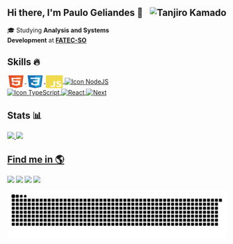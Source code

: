   <div> <p align="left"><h2> Hi there, I'm Paulo Geliandes 👋 
    <img align="right" alt="Tanjiro Kamado" height="215em" src="https://c.tenor.com/ESVgd3T5YlcAAAAC/demon-slayer-anime.gif"></h2>
  🎓 Studying <b>Analysis and Systems Development</b> at <b><a href="http://www.fatecsorocaba.edu.br/" target="_blank">FATEC-SO</a></b>
  </p>
  </div>

  <div style="display: inline_block"><h2 align="left">Skills 🔥</h2>
  <a href="https://developer.mozilla.org/pt-BR/docs/Web/HTML">
    <img align="center" alt="Icon HTML" height="30" width="40" src="https://raw.githubusercontent.com/devicons/devicon/master/icons/html5/html5-original.svg"/>
  </a>
  <a href="https://developer.mozilla.org/pt-BR/docs/Web/CSS">
    <img align="center" alt="Icon CSS" height="30" width="40" src="https://raw.githubusercontent.com/devicons/devicon/master/icons/css3/css3-original.svg"/>
  </a>
  <a href="https://developer.mozilla.org/pt-BR/docs/Web/JavaScript">
    <img align="center" alt="Icon JavaScript" height="30" width="40" src="https://raw.githubusercontent.com/devicons/devicon/master/icons/javascript/javascript-plain.svg"/>
   </a>
  <a href="https://nodejs.org/pt-br/docs/">
    <img align="center" alt="Icon NodeJS" height="32" width="40" src="https://cdn.jsdelivr.net/gh/devicons/devicon/icons/nodejs/nodejs-original.svg"/>
  </a>
  <a href="https://www.typescriptlang.org/docs/">
    <img align="center" alt="Icon TypeScript" height="32" width="40" src="https://cdn.jsdelivr.net/gh/devicons/devicon/icons/typescript/typescript-original.svg"/>
  </a>
  <a href="https://pt-br.reactjs.org/docs/getting-started.html">
    <img align="center" alt="React" height="32" width="40" src="https://cdn.jsdelivr.net/gh/devicons/devicon/icons/react/react-original-wordmark.svg" />
  </a>
  <a href="[https://pt-br.reactjs.org/docs/getting-started.html](https://nextjs.org/)">
    <img align="center" alt="Next" height="32" width="40" src="https://cdn.jsdelivr.net/gh/devicons/devicon@latest/icons/nextjs/nextjs-original.svg" />
  </a>
 </div>
 
<h2 align="left">Stats 📊</h2>
 <div>
  <a href="https://github.com/Geliandes">
  <img height="180px" src="https://github-readme-stats.vercel.app/api?username=Geliandes&show_icons=true&theme=dark&include_all_commits=true&count_private=true"/>
  <img height="180px" src="https://github-readme-stats.vercel.app/api/top-langs/?username=Geliandes&layout=compact&langs_count=7&theme=dark"/>
  </div>
  

<div style="display: inline_block"><h2 align="left">Find me in 🌎</h2>
  <a href="https://www.instagram.com/geliandes/" target="_blank"><img src="https://img.shields.io/badge/-Instagram-%23E4405F?style=for-the-badge&logo=instagram&logoColor=white" target="_blank"></a>
  <a href = "mailto:geliandes@gmail.com"><img src="https://img.shields.io/badge/-Gmail-%23333?style=for-the-badge&logo=gmail&logoColor=white" target="_blank"></a>
  <a href="https://www.linkedin.com/in/paulo-geliandes/" target="_blank"><img src="https://img.shields.io/badge/-LinkedIn-%230077B5?style=for-the-badge&logo=linkedin&logoColor=white" target="_blank"></a> 
  <a href="https://www.facebook.com/geliandes" target="_blank"><img src="https://img.shields.io/badge/Facebook-1877F2?style=for-the-badge&logo=facebook&logoColor=white" target="_blank">	</a>
 
 ![Snake animation](https://github.com/Geliandes/Geliandes/blob/main/cobrinha.svg)
 
</div>

